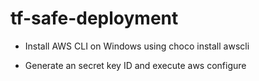 # tf-safe-deployment


- Install AWS CLI on Windows using 
  choco install awscli

- Generate an secret key ID and execute aws configure